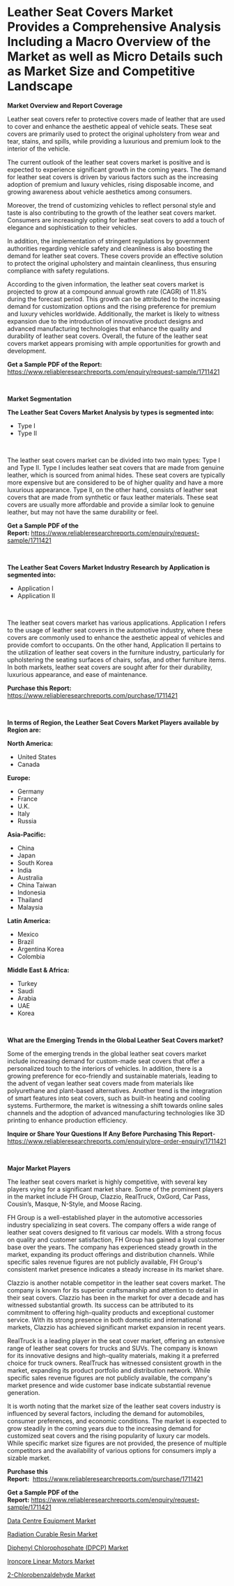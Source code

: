 <p><h1>Leather Seat Covers Market Provides a Comprehensive Analysis Including a Macro Overview of the Market as well as Micro Details such as Market Size and Competitive Landscape</h1></p><p><strong>Market Overview and Report Coverage</strong></p>
<p><p>Leather seat covers refer to protective covers made of leather that are used to cover and enhance the aesthetic appeal of vehicle seats. These seat covers are primarily used to protect the original upholstery from wear and tear, stains, and spills, while providing a luxurious and premium look to the interior of the vehicle.</p><p>The current outlook of the leather seat covers market is positive and is expected to experience significant growth in the coming years. The demand for leather seat covers is driven by various factors such as the increasing adoption of premium and luxury vehicles, rising disposable income, and growing awareness about vehicle aesthetics among consumers.</p><p>Moreover, the trend of customizing vehicles to reflect personal style and taste is also contributing to the growth of the leather seat covers market. Consumers are increasingly opting for leather seat covers to add a touch of elegance and sophistication to their vehicles.</p><p>In addition, the implementation of stringent regulations by government authorities regarding vehicle safety and cleanliness is also boosting the demand for leather seat covers. These covers provide an effective solution to protect the original upholstery and maintain cleanliness, thus ensuring compliance with safety regulations.</p><p>According to the given information, the leather seat covers market is projected to grow at a compound annual growth rate (CAGR) of 11.8% during the forecast period. This growth can be attributed to the increasing demand for customization options and the rising preference for premium and luxury vehicles worldwide. Additionally, the market is likely to witness expansion due to the introduction of innovative product designs and advanced manufacturing technologies that enhance the quality and durability of leather seat covers. Overall, the future of the leather seat covers market appears promising with ample opportunities for growth and development.</p></p>
<p><strong>Get a Sample PDF of the Report:</strong> <a href="https://www.reliableresearchreports.com/enquiry/request-sample/1711421">https://www.reliableresearchreports.com/enquiry/request-sample/1711421</a></p>
<p>&nbsp;</p>
<p><strong>Market Segmentation</strong></p>
<p><strong>The Leather Seat Covers Market Analysis by types is segmented into:</strong></p>
<p><ul><li>Type I</li><li>Type II</li></ul></p>
<p>&nbsp;</p>
<p><p>The leather seat covers market can be divided into two main types: Type I and Type II. Type I includes leather seat covers that are made from genuine leather, which is sourced from animal hides. These seat covers are typically more expensive but are considered to be of higher quality and have a more luxurious appearance. Type II, on the other hand, consists of leather seat covers that are made from synthetic or faux leather materials. These seat covers are usually more affordable and provide a similar look to genuine leather, but may not have the same durability or feel.</p></p>
<p><strong>Get a Sample PDF of the Report:</strong>&nbsp;<a href="https://www.reliableresearchreports.com/enquiry/request-sample/1711421">https://www.reliableresearchreports.com/enquiry/request-sample/1711421</a></p>
<p>&nbsp;</p>
<p><strong>The Leather Seat Covers Market Industry Research by Application is segmented into:</strong></p>
<p><ul><li>Application I</li><li>Application II</li></ul></p>
<p>&nbsp;</p>
<p><p>The leather seat covers market has various applications. Application I refers to the usage of leather seat covers in the automotive industry, where these covers are commonly used to enhance the aesthetic appeal of vehicles and provide comfort to occupants. On the other hand, Application II pertains to the utilization of leather seat covers in the furniture industry, particularly for upholstering the seating surfaces of chairs, sofas, and other furniture items. In both markets, leather seat covers are sought after for their durability, luxurious appearance, and ease of maintenance.</p></p>
<p><strong>Purchase this Report:</strong>&nbsp; <a href="https://www.reliableresearchreports.com/purchase/1711421">https://www.reliableresearchreports.com/purchase/1711421</a></p>
<p>&nbsp;</p>
<p><strong>In terms of Region, the Leather Seat Covers Market Players available by Region are:</strong></p>
<p>
    <p> <strong> North America: </strong>
        <ul>
            <li>United States</li>
            <li>Canada</li>
        </ul>
        </p> 
    <p> <strong> Europe: </strong>
        <ul>
            <li>Germany</li>
            <li>France</li>
            <li>U.K.</li>
            <li>Italy</li>
            <li>Russia</li>
        </ul>
        </p> 
    <p> <strong> Asia-Pacific: </strong>
        <ul>
            <li>China</li>
            <li>Japan</li>
            <li>South Korea</li>
            <li>India</li>
            <li>Australia</li>
            <li>China Taiwan</li>
            <li>Indonesia</li>
            <li>Thailand</li>
            <li>Malaysia</li>
        </ul>
        </p> 
    <p> <strong> Latin America: </strong>
        <ul>
            <li>Mexico</li>
            <li>Brazil</li>
            <li>Argentina Korea</li>
            <li>Colombia</li>
        </ul>
        </p> 
    <p> <strong> Middle East & Africa: </strong>
        <ul>
            <li>Turkey</li>
            <li>Saudi</li>
            <li>Arabia</li>
            <li>UAE</li>
            <li>Korea</li>
        </ul>
    </p>
    </p>
<p>&nbsp;</p>
<p><strong>What are the Emerging Trends in the Global Leather Seat Covers market?</strong></p>
<p><p>Some of the emerging trends in the global leather seat covers market include increasing demand for custom-made seat covers that offer a personalized touch to the interiors of vehicles. In addition, there is a growing preference for eco-friendly and sustainable materials, leading to the advent of vegan leather seat covers made from materials like polyurethane and plant-based alternatives. Another trend is the integration of smart features into seat covers, such as built-in heating and cooling systems. Furthermore, the market is witnessing a shift towards online sales channels and the adoption of advanced manufacturing technologies like 3D printing to enhance production efficiency.</p></p>
<p><strong>Inquire or Share Your Questions If Any Before Purchasing This Report</strong>- <a href="https://www.reliableresearchreports.com/enquiry/pre-order-enquiry/1711421">https://www.reliableresearchreports.com/enquiry/pre-order-enquiry/1711421</a></p>
<p>&nbsp;</p>
<p><strong>Major Market Players</strong></p>
<p><p>The leather seat covers market is highly competitive, with several key players vying for a significant market share. Some of the prominent players in the market include FH Group, Clazzio, RealTruck, OxGord, Car Pass, Cousin’s, Masque, N-Style, and Moose Racing. </p><p>FH Group is a well-established player in the automotive accessories industry specializing in seat covers. The company offers a wide range of leather seat covers designed to fit various car models. With a strong focus on quality and customer satisfaction, FH Group has gained a loyal customer base over the years. The company has experienced steady growth in the market, expanding its product offerings and distribution channels. While specific sales revenue figures are not publicly available, FH Group's consistent market presence indicates a steady increase in its market share.</p><p>Clazzio is another notable competitor in the leather seat covers market. The company is known for its superior craftsmanship and attention to detail in their seat covers. Clazzio has been in the market for over a decade and has witnessed substantial growth. Its success can be attributed to its commitment to offering high-quality products and exceptional customer service. With its strong presence in both domestic and international markets, Clazzio has achieved significant market expansion in recent years.</p><p>RealTruck is a leading player in the seat cover market, offering an extensive range of leather seat covers for trucks and SUVs. The company is known for its innovative designs and high-quality materials, making it a preferred choice for truck owners. RealTruck has witnessed consistent growth in the market, expanding its product portfolio and distribution network. While specific sales revenue figures are not publicly available, the company's market presence and wide customer base indicate substantial revenue generation.</p><p>It is worth noting that the market size of the leather seat covers industry is influenced by several factors, including the demand for automobiles, consumer preferences, and economic conditions. The market is expected to grow steadily in the coming years due to the increasing demand for customized seat covers and the rising popularity of luxury car models. While specific market size figures are not provided, the presence of multiple competitors and the availability of various options for consumers imply a sizable market.</p></p>
<p><strong>Purchase this Report:</strong>&nbsp;&nbsp;<a href="https://www.reliableresearchreports.com/purchase/1711421">https://www.reliableresearchreports.com/purchase/1711421</a></p>
<p></p>
<p><strong>Get a Sample PDF of the Report:</strong>&nbsp;<a href="https://www.reliableresearchreports.com/enquiry/request-sample/1711421">https://www.reliableresearchreports.com/enquiry/request-sample/1711421</a></p>
<p><p><a href="https://medium.com/@grayceyundt1913/data-centre-equipment-nbsp-market-focuses-on-market-share-size-and-projected-forecast-till-2030-f263a8bda1da">Data Centre Equipment Market</a></p><p><a href="https://medium.com/@hunterwyman1984/analyzing-radiation-curable-resin-market-global-industry-perspective-and-forecast-2023-to-2030-77667ffff396">Radiation Curable Resin Market</a></p><p><a href="https://medium.com/@elsahermann/diphenyl-chlorophosphate-dpcp-market-focuses-on-market-share-size-and-projected-forecast-till-b6aebb914205">Diphenyl Chlorophosphate (DPCP) Market</a></p><p><a href="https://medium.com/@jalenmurphy48/ironcore-linear-motors-market-outlook-industry-overview-and-forecast-2023-to-2030-dd40ac955dfc">Ironcore Linear Motors Market</a></p><p><a href="https://medium.com/@verladurgan/2-chlorobenzaldehyde-market-exploring-market-share-market-trends-and-future-growth-15d700db2add">2-Chlorobenzaldehyde Market</a></p></p>